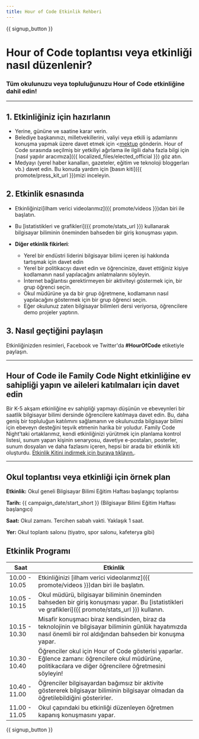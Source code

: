 ```yaml
---
title: Hour of Code Etkinlik Rehberi
---
```


{{ signup_button }}

# Hour of Code toplantısı veya etkinliği nasıl düzenlenir?

### Tüm okulunuzu veya topluluğunuzu Hour of Code etkinliğine dahil edin!

* * *

## 1. Etkinliğiniz için hazırlanın

- Yerine, gününe ve saatine karar verin.
- Belediye başkanınızı, milletvekillerini, valiyi veya etkili iş adamlarını konuşma yapmak üzere davet etmek için <[mektup](https://hourofcode.com/promote/resources#sample-emails) gönderin. Hour of Code sırasında seçilmiş bir yetkiliyi ağırlama ile ilgili daha fazla bilgi için [nasıl yapılır aracımıza]({{ localized_files/elected_official }}) göz atın.
- Medyayı (yerel haber kanalları, gazeteler, eğitim ve teknoloji bloggerları vb.) davet edin. Bu konuda yardım için [basın kiti]({{ promote/press_kit_url }})mizi inceleyin.

## 2. Etkinlik esnasında

- Etkinliğinizi[ilham verici videolarımız]({{ promote/videos }})dan biri ile başlatın.
- Bu [istatistikleri ve grafikleri]({{ promote/stats_url }}) kullanarak bilgisayar biliminin öneminden bahseden bir giriş konuşması yapın.   
      
    
- **Diğer etkinlik fikirleri**: 
    - Yerel bir endüstri liderini bilgisayar bilimi içeren işi hakkında tartışmak için davet edin
    - Yerel bir politikacıyı davet edin ve öğrencinize, davet ettiğiniz kişiye kodlamanın nasıl yapılacağını anlatmalarını söyleyin.
    - İnternet bağlantısı gerektirmeyen bir aktiviteyi göstermek için, bir grup öğrenci seçin.
    - Okul müdürüne ya da bir grup öğretmene, kodlamanın nasıl yapılacağını göstermek için bir grup öğrenci seçin.
    - Eğer okulunuz zaten bilgisayar bilimleri dersi veriyorsa, öğrencilere demo projeler yaptırın.

## 3. Nasıl geçtiğini paylaşın

Etkinliğinizden resimleri, Facebook ve Twitter'da **#HourOfCode** etiketiyle paylaşın.

* * *

## Hour of Code ile Family Code Night etkinliğine ev sahipliği yapın ve aileleri katılmaları için davet edin

Bir K-5 akşam etkinliğine ev sahipliği yapmayı düşünün ve ebeveynleri bir saatlik bilgisayar bilimi dersinde öğrencilere katılmaya davet edin. Bu, daha geniş bir topluluğun katılımını sağlamanın ve okulunuzda bilgisayar bilimi için ebeveyn desteğini teşvik etmenin harika bir yoludur. Family Code Night'taki ortaklarımız, kendi etkinliğinizi yürütmek için planlama kontrol listesi, sunum yapan kişinin senaryosu, davetiye e-postaları, posterler, sunum dosyaları ve daha fazlasını içeren, hepsi bir arada bir etkinlik kiti oluşturdu. [Etkinlik Kitini indirmek için buraya tıklayın.](http://www.familycodenight.org/DownloadCodeDotOrg.html).

* * *

## Okul toplantısı veya etkinliği için örnek plan

**Etkinlik:** Okul geneli Bilgisayar Bilimi Eğitim Haftası başlangıç toplantısı

**Tarih:** {{ campaign_date/start_short }} (Bilgisayar Bilimi Eğitim Haftası başlangıcı)

**Saat:** Okul zamanı. Tercihen sabah vakti. Yaklaşık 1 saat.

**Yer:** Okul toplantı salonu (tiyatro, spor salonu, kafeterya gibi)

## Etkinlik Programı

| Saat          | Etkinlik                                                                                                                                                          |
| ------------- | ----------------------------------------------------------------------------------------------------------------------------------------------------------------- |
| 10.00 - 10.05 | Etkinliğinizi [ilham verici videolarımız]({{ promote/videos }})dan biri ile başlatın.                                                                             |
| 10.05 - 10.15 | Okul müdürü, bilgisayar biliminin öneminden bahseden bir giriş konuşması yapar. Bu [istatistikleri ve grafikleri]({{ promote/stats_url }}) kullanın.              |
| 10.15 - 10.30 | Misafir konuşmacı biraz kendisinden, biraz da teknolojinin ve bilgisayar biliminin günlük hayatımızda nasıl önemli bir rol aldığından bahseden bir konuşma yapar. |
| 10.30 - 10.40 | Öğrenciler okul için Hour of Code gösterisi yaparlar. Eğlence zamanı: öğrencilere okul müdürüne, politikacılara ve diğer öğrencilere öğretmesini söyleyin!        |
| 10.40 - 11.00 | Öğrenciler bilgisayardan bağımsız bir aktivite göstererek bilgisayar biliminin bilgisayar olmadan da öğretilebildiğini gösterirler.                               |
| 11.00 - 11.05 | Okul çapındaki bu etkinliği düzenleyen öğretmen kapanış konuşmasını yapar.                                                                                        |

{{ signup_button }}